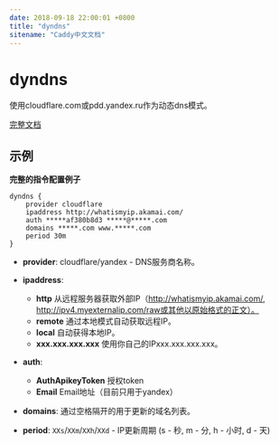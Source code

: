 ```yaml
---
date: 2018-09-18 22:00:01 +0800
title: "dyndns"
sitename: "Caddy中文文档"
---
```


# dyndns

使用cloudflare.com或pdd.yandex.ru作为动态dns模式。

[完整文档](https://github.com/linkonoid/caddy-dyndns/blob/master/README.md)

## 示例

__完整的指令配置例子__

```caddy
dyndns {
    provider cloudflare     
    ipaddress http://whatismyip.akamai.com/
    auth *****af380b8d3 *****@*****.com
    domains *****.com www.*****.com
    period 30m
}
```

* __provider__: cloudflare/yandex - DNS服务商名称。

* __ipaddress__: 
    * __http__ 从远程服务器获取外部IP（http://whatismyip.akamai.com/, http://ipv4.myexternalip.com/raw或其他以原始格式的正文）。
    * __remote__ 通过本地模式自动获取远程IP。
    * __local__ 自动获得本地IP。
    * __xxx.xxx.xxx.xxx__ 使用你自己的IPxxx.xxx.xxx.xxx。


* __auth__: 
    * __AuthApikeyToken__ 授权token
    * __Email__  Email地址（目前只用于yandex）

* __domains__: 通过空格隔开的用于更新的域名列表。

* __period__: `XXs`/`XXm`/`XXh`/`XXd` - IP更新周期 (s - 秒, m - 分, h - 小时, d - 天)